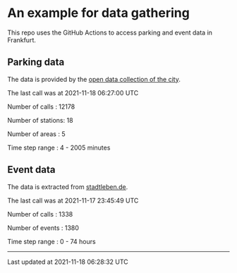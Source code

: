 # An example for data gathering

This repo uses the GitHub Actions to access parking and event data in Frankfurt.

## Parking data
The data is provided by the [open data collection of the city](https://www.offenedaten.frankfurt.de/).

The last call was at 2021-11-18 06:27:00 UTC

Number of calls   : 12178

Number of stations:    18

Number of areas   :     5

Time step range   :     4 -  2005 minutes


## Event data
The data is extracted from [stadtleben.de](https://stadtleben.de/frankfurt/).

The last call was at 2021-11-17 23:45:49 UTC

Number of calls   : 1338

Number of events  : 1380

Time step range   :    0 -   74 hours


----

Last updated at 2021-11-18 06:28:32 UTC
